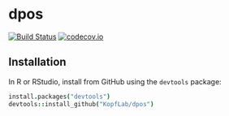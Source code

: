 # dpos

[![Build Status](https://travis-ci.org/KopfLab/dpos.svg)](https://travis-ci.org/KopfLab/dpos)
[![codecov.io](https://codecov.io/github/KopfLab/dpos/coverage.svg?branch=master)](https://codecov.io/github/KopfLab/dpos?branch=master)


## Installation

In R or RStudio, install from GitHub using the `devtools` package:

```coffee
install.packages("devtools")
devtools::install_github("KopfLab/dpos")
```

